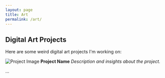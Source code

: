 ```yaml
---
layout: page
title: Art
permalink: /art/
---
```


## Digital Art Projects

Here are some weird digital art projects I'm working on:

![Project Image](/path/to/image.jpg)
**Project Name**
*Description and insights about the project.*

...